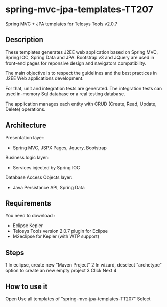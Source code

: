 spring-mvc-jpa-templates-TT207
==============================

Spring MVC + JPA templates for Telosys Tools v2.0.7

Description
----------

These templates generates J2EE web application based on Spring MVC, Spring IOC, Spring Data and JPA.
Bootstrap v3 and JQuery are used in front-end pages for reponsive design and navigators compatibility.

The main objective is to respect the guidelines and the best practices in J2EE Web applications development.

For that, unit and integration tests are generated. The integration tests can used in-memory Sql database or a real testing database.

The application manages each entity with CRUD (Create, Read, Update, Delete) operations.

Architecture
---

Presentation layer: 
- Spring MVC, JSPX Pages, Jquery, Bootstrap

Business logic layer: 
- Services injected by Spring IOC

Database Access Objects layer: 
- Java Persistance API, Spring Data

Requirements
---

You need to download :
- Eclipse Kepler
- Telosys Tools version 2.0.7 plugin for Eclipse
- M2eclipse for Kepler (with WTP support)

Steps
---

1 In eclipse, create new "Maven Project"
2 In wizard, deselect "archetype" option to create an new empty project
3 Click Next
4 
  

How to use it
---

Open 
Use all templates of "spring-mvc-jpa-templates-TT207"
Select 